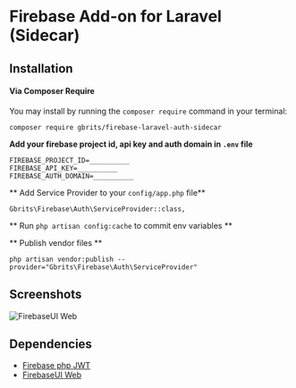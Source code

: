 # Firebase Add-on for Laravel (Sidecar)

## Installation

#### Via Composer Require

You may install by running the `composer require` command in your terminal:
```
composer require gbrits/firebase-laravel-auth-sidecar
```

**Add your firebase project id, api key and auth domain in `.env` file**

```
FIREBASE_PROJECT_ID=__________
FIREBASE_API_KEY=__________
FIREBASE_AUTH_DOMAIN=__________
```

** Add Service Provider to your `config/app.php` file**

```
Gbrits\Firebase\Auth\ServiceProvider::class,
```

** Run `php artisan config:cache` to commit env variables **

** Publish vendor files **

```
php artisan vendor:publish --provider="Gbrits\Firebase\Auth\ServiceProvider"
```


## Screenshots

![FirebaseUI Web](/screenshots/sign-in-providers.png)

## Dependencies

* [Firebase php JWT](https://github.com/firebase/php-jwt)
* [FirebaseUI Web](https://github.com/firebase/firebaseui-web)
